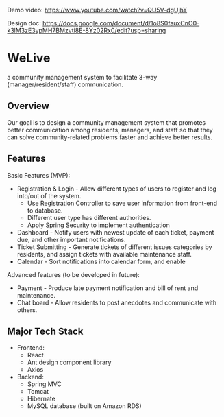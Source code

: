 Demo video: https://www.youtube.com/watch?v=QU5V-dgUjhY

Design doc: https://docs.google.com/document/d/1o8S0fauxCnO0-k3lM3zE3ypMH7BMzvti8E-8Yz02Rx0/edit?usp=sharing

# WeLive 

a community management system to facilitate 3-way (manager/resident/staff) communication.

## Overview

Our goal is to design a community management system that promotes better communication among residents, managers, and staff so that they can solve community-related problems faster and achieve better results. 

## Features

Basic Features (MVP):

* Registration & Login - Allow different types of users to register and log into/out of the system.
    * Use Registration Controller to save user information from front-end to database.
    * Different user type has different authorities.
    * Apply Spring Security to implement authentication
* Dashboard - Notify users with newest update of each ticket, payment due, and other important notifications.
* Ticket Submitting - Generate tickets of different issues categories by residents, and assign tickets with available maintenance staff.
* Calendar - Sort notifications into calendar form, and enable 

Advanced features (to be developed in future):

* Payment - Produce late payment notification and bill of rent and maintenance.
* Chat board - Allow residents to post anecdotes and communicate with others.

## Major Tech Stack

* Frontend: 
   * React
   * Ant design component library
   * Axios
* Backend:
   * Spring MVC
   * Tomcat
   * Hibernate
   * MySQL database (built on Amazon RDS) 
